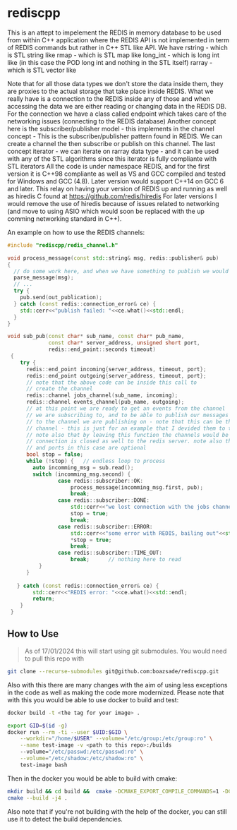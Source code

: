 # rediscpp
This is an attept to impelement the REDIS in memory database to be used from within C++ application where the REDIS API is not implemented in term of REDIS commands but rather in C++ STL like API. 
We have 
rstring - which is STL string like
rmap - which is STL map like 
long_int - which is long int like (in this case the POD long int and nothing in the STL itself)
rarray - which is STL vector like

Note that for all those data types we don't store the data inside them, they are proxies to the actual storage that take place inside REDIS.
What we really have is a connection to the REDIS inside any of those and when accessing the data we are either reading or changing data in the REDIS DB.
For the connection we have a class called endpoint which takes care of the networking issues (connecting to the REDIS database)
Another concept here is the subscriber/publisher model -  this implements in the channel concept - 
This is the subscriber/publisher pattern found in REDIS. We can create a channel the then subscribe or publish on this channel.
The last concept iterator - we can iterate on rarray data type - and it can be used with any of the STL algorithms since this iterator is fully compliante with STL iterators
All the code is under namespace REDIS, and for the first version it is C++98 compliante as well as VS and GCC compiled and tested for Windows and GCC (4.8). 
Later version would support C++14 on GCC 6 and later.
This relay on having your version of REDIS up and running as well as hiredis C found at https://github.com/redis/hiredis
For later versions I would remove the use of hiredis because of issues related to networking (and move to using ASIO which would soon be replaced with the up comming networking standard in C++).

An example on how to use the REDIS channels:
```cpp
#include "rediscpp/redis_channel.h"

void process_message(const std::string& msg, redis::publisher& pub)
{
  // do some work here, and when we have something to publish we would do it here
  parse_message(msg);
  // ...
  try {
    pub.send(out_publication);
  } catch (const redis::connection_error& ce) {
    std::cerr<<"publish failed: "<<ce.what()<<std::endl;
  }
}

void sub_pub(const char* sub_name, const char* pub_name,
             const char* server_address, unsigned short port,
             redis::end_point::seconds timeout)
 {
    try {
      redis::end_point incoming{server_address, timeout, port};
      redis::end_point outgoing{server_address, timeout, port};
      // note that the above code can be inside this call to
      // create the channel
      redis::channel jobs_channel(sub_name, incoming);
      redis::channel events_channel(pub_name, outgoing);
      // at this point we are ready to get an events from the channel
      // we are subscribing to, and to be able to publish our messages
      // to the channel we are publishing on - note that this can be the same
      // channel - this is just for an example that I devided them to two channels
      // note also that by leaving this function the channels would be closed and 
      // connection is closed as well to the redis server. note also that the address
      // and ports in this case are optional
      bool stop = false;
      while (!stop) {   // endless loop to process
        auto incomming_msg = sub.read();
        switch (incomming_msg.second) {
                case redis::subscriber::OK:
                    process_message(incomming_msg.first, pub);
                    break;
                case redis::subscriber::DONE:
                    std::cerr<<"we lost connection with the jobs channel - bailing out"<<std::endl;
                    stop = true;
                    break;
                case redis::subscriber::ERROR:
                    std::cerr<<"some error with REDIS, bailing out"<<std::endl;
                    *stop = true;
                    break;
                case redis::subscriber::TIME_OUT:
                    break;      // nothing here to read
          }
      }
    
   } catch (const redis::connection_error& ce) {
        std::cerr<<"REDIS error: "<<ce.what()<<std::endl;
        return;
    }
 }
```
## How to Use
>As of 17/01/2024 this will start using git submodules.
You would need to pull this repo with
```bash
git clone --recurse-submodules git@github.com:boazsade/rediscpp.git
```
Also with this there are many changes with the aim of using less exceptions in the code as well as making the code more modernized.
Please note that with this you would be able to use docker to build and test:
```bash
docker build -t <the tag for your image> .
```
```bash
export GID=$(id -g)
docker run --rm -ti --user $UID:$GID \
    --workdir="/home/$USER" --volume="/etc/group:/etc/group:ro" \
    --name test-image -v <path to this repo>:/builds
    --volume="/etc/passwd:/etc/passwd:ro" \
    --volume="/etc/shadow:/etc/shadow:ro" \
    test-image bash
```
Then in the docker you would be able to build with cmake:
```bash
mkdir build && cd build &&  cmake -DCMAKE_EXPORT_COMPILE_COMMANDS=1 -DCMAKE_BUILD_TYPE=Debug -G Ninja ..
cmake --build -j4 .
```
Also note that if you're not building with the help of the docker, you can still use it to detect the build dependencies.
